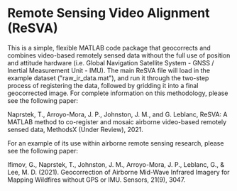 # Remote Sensing Video Alignment (ReSVA)

This is a simple, flexible MATLAB code package that geocorrects and combines video-based remotely sensed data without the full use of position and attitude hardware (i.e. Global Navigation Satellite System - GNSS / Inertial Measurement Unit - IMU). The main ReSVA file will load in the example dataset ("raw_ir_data.mat"), and run it through the two-step process of registering the data, followed by gridding it into a final geocorrected image. For complete information on this methodology, please see the following paper:

Naprstek, T., Arroyo-Mora, J. P., Johnston, J. M., and G. Leblanc, ReSVA: A MATLAB method to co-register and mosaic airborne video-based remotely sensed data, MethodsX (Under Review), 2021.

For an example of its use within airborne remote sensing research, please see the following paper:

Ifimov, G., Naprstek, T., Johnston, J. M., Arroyo-Mora, J. P., Leblanc, G., & Lee, M. D. (2021). Geocorrection of Airborne Mid-Wave Infrared Imagery for Mapping Wildfires without GPS or IMU. Sensors, 21(9), 3047.
